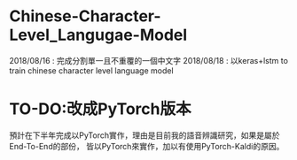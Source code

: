 # Chinese-Character-Level_Langugae-Model
2018/08/16 : 完成分割單一且不重覆的一個中文字
2018/08/18 : 以keras+lstm to train chinese character level language model

# TO-DO:改成PyTorch版本
預計在下半年完成以PyTorch實作，理由是目前我的語音辨識研究，如果是屬於End-To-End的部份，
皆以PyTorch來實作，加以有使用PyTorch-Kaldi的原因。
